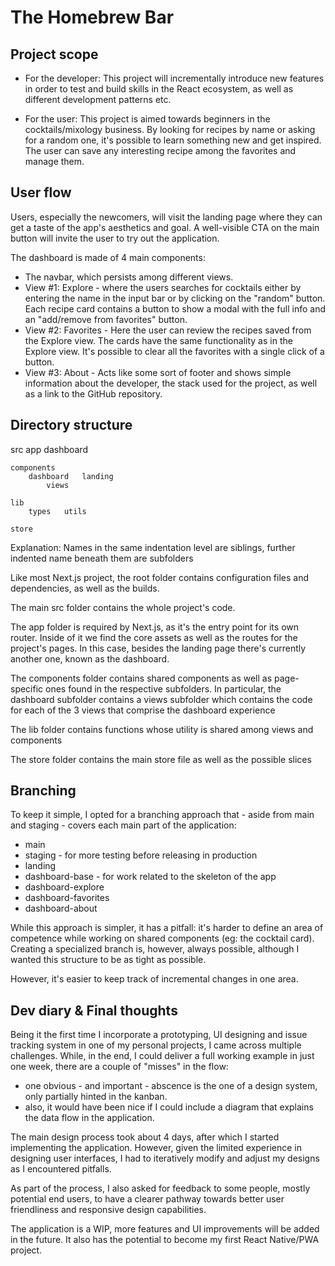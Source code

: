 # The Homebrew Bar

## Project scope
- For the developer: This project will incrementally introduce new features in order to test and build skills in the React ecosystem, as well as different development patterns etc.

- For the user: This project is aimed towards beginners in the cocktails/mixology business. By looking for recipes by name or asking for a random one, it's possible to learn something new and get inspired.
The user can save any interesting recipe among the favorites and manage them.

## User flow
Users, especially the newcomers, will visit the landing page where they can get a taste of the app's aesthetics and goal. A well-visible CTA on the main button will invite the user to try out the application.

The dashboard is made of 4 main components:
- The navbar, which persists among different views.
- View #1: Explore - where the users searches for cocktails either by entering the name in the input bar or by clicking on the "random" button. Each recipe card contains a button to show a modal with the full info and an "add/remove from favorites" button.
- View #2: Favorites - Here the user can review the recipes saved from the Explore view. The cards have the same functionality as in the Explore view. It's possible to clear all the favorites with a single click of a button.
- View #3: About - Acts like some sort of footer and shows simple information about the developer, the stack used for the project, as well as a link to the GitHub repository.

## Directory structure
src
    app
        dashboard 

    components
        dashboard   landing
            views

    lib
        types   utils

    store

Explanation:
Names in the same indentation level are siblings, further indented name beneath them are subfolders

Like most Next.js project, the root folder contains configuration files and dependencies, as well as the builds.

The main src folder contains the whole project's code.

The app folder is required by Next.js, as it's the entry point for its own router. Inside of it we find the core assets as well as the routes for the project's pages. In this case, besides the landing page there's currently another one, known as the dashboard.

The components folder contains shared components as well as page-specific ones found in the respective subfolders. In particular, the dashboard subfolder contains a views subfolder which contains the code for each of the 3 views that comprise the dashboard experience

The lib folder contains functions whose utility is shared among views and components

The store folder contains the main store file as well as the possible slices

## Branching

To keep it simple, I opted for a branching approach that - aside from main and staging - covers each main part of the application:
- main
- staging - for more testing before releasing in production
- landing
- dashboard-base - for work related to the skeleton of the app
- dashboard-explore
- dashboard-favorites
- dashboard-about

While this approach is simpler, it has a pitfall: it's harder to define an area of competence while working on shared components (eg: the cocktail card).
Creating a specialized branch is, however, always possible, although I wanted this structure to be as tight as possible.

However, it's easier to keep track of incremental changes in one area.

## Dev diary & Final thoughts

Being it the first time I incorporate a prototyping, UI designing and issue tracking system in one of my personal projects, I came across multiple challenges.
While, in the end, I could deliver a full working example in just one week, there are a couple of "misses" in the flow:
- one obvious - and important - abscence is the one of a design system, only partially hinted in the kanban.
- also, it would have been nice if I could include a diagram that explains the data flow in the application.

The main design process took about 4 days, after which I started implementing the application.
However, given the limited experience in designing user interfaces, I had to iteratively modify and adjust my designs as I encountered pitfalls.

As part of the process, I also asked for feedback to some people, mostly potential end users, to have a clearer pathway towards better user friendliness and responsive design capabilities.

The application is a WIP, more features and UI improvements will be added in the future. It also has the potential to become my first React Native/PWA project.